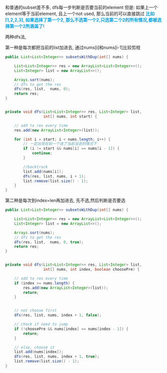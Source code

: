 和普通的subset差不多, dfs每一步判断是否要当前的element
但是: 
如果上一个element等于当前element, 且上一个not used, 那么当前的可以直接跳过
<font color = grape>**比如[1,2,2,3], 如果选择了第一个2, 那么不选第一个2,只选第二个2的所有情况,都被选择第一个2所涵盖了!**</font>

两种dfs法, 

第一种是每次都把当前的list加进去, 通过nums[i]和nums[i-1]比较剪枝

```java
public List<List<Integer>> subsetsWithDup(int[] nums) {

    List<List<Integer>> res = new ArrayList<List<Integer>>();
    List<Integer> list = new ArrayList<>();

    Arrays.sort(nums);
    // dfs to get the res
    dfs(res, list,  nums, 0);
    return res;
}


private void dfs(List<List<Integer>> res, List<Integer> list,
                 int[] nums, int start) {

    // add to res every time
    res.add(new ArrayList<Integer>(list)); 

    for (int i = start; i < nums.length; i++) {
        // 一定出现在前一个选了当前没选的情况下
        if (i != start && nums[i] == nums[i - 1]) {
            continue;
        }

        //backtrack
        list.add(nums[i]);
        dfs(res, list, nums, i + 1);
        list.remove(list.size() - 1);
    }
}
```





第二种是每次到index=len再加进去, 先不选,然后判断是否要选

```java
public List<List<Integer>> subsetsWithDup(int[] nums) {

    List<List<Integer>> res = new ArrayList<List<Integer>>();
    List<Integer> list = new ArrayList<>();

    Arrays.sort(nums);
    // dfs to get the res
    dfs(res, list,  nums, 0, true);
    return res;
}


private void dfs(List<List<Integer>> res, List<Integer> list,
                 int[] nums, int index, boolean choosePre) {

    // add to res every time
    if (index >= nums.length) {
        res.add(new ArrayList<Integer>(list)); 
        return;
    }


    // not choose first
    dfs(res, list, nums, index + 1, false);

    // check if need to jump
    if (!choosePre && nums[index] == nums[index - 1]) {
        return;
    }

    // else, choose it
    list.add(nums[index]);
    dfs(res, list, nums, index + 1, true);
    list.remove(list.size() - 1);
}
```

